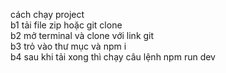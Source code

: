 cách chạy project
<br/>
b1 tải file zip hoặc git clone
<br/>
b2 mở terminal và clone với link git
<br/>
b3 trỏ vào thư mục và npm i
<br/>
b4 sau khi tải xong thì chạy câu lệnh npm run dev 
 
